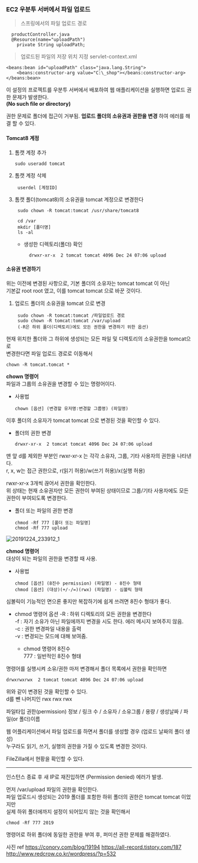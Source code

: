 ### EC2 우분투 서버에서 파일 업로드

> 스프링에서의 파일 업로드 경로

      productController.java
      @Resource(name="uploadPath")
        private String uploadPath;

> 업로드된 파일의 저장 위치 지정 servlet-context.xml

	<beans:bean id="uploadPath" class="java.lang.String">
		<beans:constructor-arg value="C:\_shop"></beans:constructor-arg>
	</beans:bean>

이 설정의 프로젝트를 우분투 서버에서 배포하여 웹 애플리케이션을 실행하면 업로드 권한 문제가 발생한다.<br>
__(No such file or directory)__

권한 문제로 폴더에 접근이 거부됨. __업로드 폴더의 소유권과 권한을 변경__ 하여 에러를 해결 할 수 있다.

#### Tomcat8 계정

1. 톰캣 계정 추가

       sudo useradd tomcat

2. 톰캣 계정 삭제

        userdel [계정ID]

3. 톰캣 폴더(tomcat8)의 소유권을 tomcat 계정으로 변경한다

        sudo chown -R tomcat:tomcat /usr/share/tomcat8

        cd /var
        mkdir [폴더명]
        ls -al

    - 생성한 디렉토리(폴더) 확인

            drwxr-xr-x  2 tomcat tomcat 4096 Dec 24 07:06 upload

#### 소유권 변경하기
위는 이전에 변경된 사항으로, 기본 폴더의 소유자는 tomcat tomcat 이 아닌<br>
기본값 root root 였고, 이를 tomcat tomcat 으로 바꾼 것이다.

1. 업로드 폴더의 소유권을 tomcat 으로 변경

        sudo chown -R tomcat:tomcat /파일업로드 경로
        sudo chown -R tomcat:tomcat /var/upload
        (-R은 하위 폴더(디렉토리)에도 모든 권한을 변경하기 위한 옵션)

현재 위치한 폴더와 그 하위에 생성되는 모든 파일 및 디렉토리의 소유권한을 tomcat으로<br>
변경한다면 파일 업로드 경로로 이동해서

    chown -R tomcat.tomcat *

__chown 명령어__<br>
파일과 그룹의 소유권을 변경할 수 있는 명령어이다.

- 사용법

      chown [옵션] (변경할 유저명:변경할 그룹명) (파일명)

이후 폴더의 소유자가 tomcat tomcat 으로 변경된 것을 확인할 수 있다.

- 폴더의 권한 변경

      drwxr-xr-x  2 tomcat tomcat 4096 Dec 24 07:06 upload

맨 앞 d를 제외한 부분인 rwxr-xr-x 는 각각 소유자, 그룹, 기타 사용자의 권한을 나타낸다.<br>
r, x, w는 접근 권한으로, r(읽기 허용)/w(쓰기 허용)/x(실행 허용)

rwxr-xr-x 3개씩 끊어서 권한을 확인한다.<br>
위 상태는 현재 소유권자만 모든 권한이 부여된 상태이므로 그룹/기타 사용자에도 모든 권한이 부여되도록 변경한다.

- 폴더 또는 파일의 권한 변경

      chmod -Rf 777 [폴더 또는 파일명]
      chmod -Rf 777 upload

![20191224_233912_1](https://user-images.githubusercontent.com/44256670/72070630-5e7cbf00-332d-11ea-84f0-7c5f68f1ad9a.jpg)

**chmod 명령어**<br>
대상이 되는 파일의 권한을 변경할 때 사용.

- 사용법

      chmod [옵션] (8진수 permission) (파일명) - 8진수 형태
      chmod [옵션] (대상)(+/-/=)(rwx) (파일명) - 심볼릭 형태

심볼릭이 기능적인 면으론 좋지만 복잡하기에 쉽게 쓰려면 8진수 형태가 좋다.

- chmod 명령어 옵션
    -R : 하위 디렉토리의 모든 권한을 변경한다<br>
    -f : 자기 소유가 아닌 파일에까지 변경을 시도 한다. 에러 메시지 보여주지 않음.<br>
    -c : 권한 변경파일 내용을 출력<br>
    -v : 변경되는 모드에 대해 보여줌.

   - chmod 명령어 8진수<br>
    777 : 일반적인 8진수 형태

명령어를 실행시켜 소유/권한 마저 변경해서 폴더 목록에서 권한을 확인하면

    drwxrwxrwx  2 tomcat tomcat 4096 Dec 24 07:06 upload

위와 같이 변경된 것을 확인할 수 있다.<br>
d를 뺀 나머지인 rwx rwx rwx

파일타입 권한(permission) 정보 / 링크 수 / 소유자 / 소유그룹 / 용량 / 생성날짜 / 파일(or 폴더)이름 

웹 어플리케이션에서 파일 업로드를 하면서 폴더를 생성할 경우 (업로드 날짜의 폴더 생성)<br>
누구라도 읽기, 쓰기, 실행의 권한을 가질 수 있도록 변경한 것이다.

FileZilla에서 현황을 확인할 수 있다.

---

인스턴스 종료 후 새 IP로 재진입하면 (Permission denied) 에러가 발생.

먼저 /var/upload 파일의 권한을 확인한다.<br>
파일 업로드시 생성되는 2019 폴더를 포함한 하위 폴더의 권한은 tomcat tomcat 이었지만<br>
실제 하위 폴더에까지 설정이 되어있지 않는 것을 확인해서

    chmod -Rf 777 2019

명령어로 하위 폴더에 동일한 권한을 부여 후, 퍼미션 권한 문제를 해결하였다.

사진
ref https://conory.com/blog/19194
https://all-record.tistory.com/187 http://www.redcrow.co.kr/wordpress/?p=532
